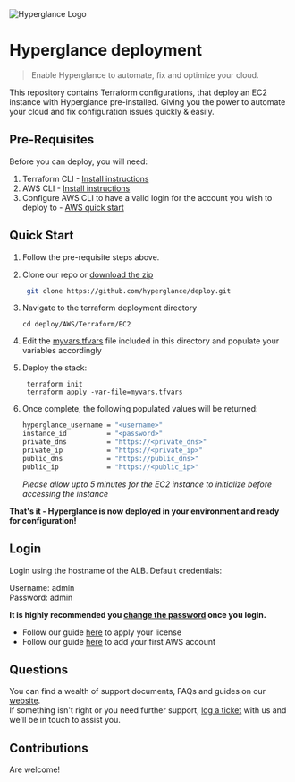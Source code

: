 <img src="https://github.com/hyperglance/deploy/blob/master/files/b5dfbb6c-75c8-493b-8c5d-d68b3272cf0f.png" alt="Hyperglance Logo" />

# Hyperglance deployment

> Enable Hyperglance to automate, fix and optimize your cloud.

This repository contains Terraform configurations, that deploy an EC2 instance with Hyperglance pre-installed. Giving you the power to automate your cloud and fix configuration issues quickly & easily.

## Pre-Requisites

Before you can deploy, you will need:
1. Terraform CLI - [Install instructions](https://learn.hashicorp.com/tutorials/terraform/install-cli)
2. AWS CLI - [Install instructions](https://docs.aws.amazon.com/cli/latest/userguide/cli-chap-install.html)
3. Configure AWS CLI to have a valid login for the account you wish to deploy to - [AWS quick start](https://docs.aws.amazon.com/cli/latest/userguide/cli-configure-quickstart.html)

## Quick Start

1. Follow the pre-requisite steps above.

2. Clone our repo or [download the zip](https://github.com/hyperglance/deploy/archive/refs/heads/master.zip)
	```bash
	 git clone https://github.com/hyperglance/deploy.git
	```

4.  Navigate to the terraform deployment directory 
	
	```
	cd deploy/AWS/Terraform/EC2
    ```

5. Edit the [myvars.tfvars](myvars.tfvars) file included in this directory and populate your variables accordingly
 
6. Deploy the stack:
	```
	 terraform init
	 terraform apply -var-file=myvars.tfvars
	```

6. Once complete, the following populated values will be returned:
	```bash
    hyperglance_username = "<username>"
    instance_id          = "<password>"
    private_dns          = "https://<private_dns>"
    private_ip           = "https://<private_ip>"
    public_dns           = "https://public_dns>"
    public_ip            = "https://<public_ip>"
	```
 
   *Please allow upto 5 minutes for the EC2 instance to initialize before accessing the instance*


__That's it - Hyperglance is now deployed in your environment and ready for configuration!__

## Login

Login using the hostname of the ALB. Default credentials:

Username: admin  
Password: admin

__It is highly recommended you [change the password](https://support.hyperglance.com/knowledge/how-to-change-hyperglance-login-password) once you login.__

* Follow our guide [here](https://support.hyperglance.com/knowledge/how-to-apply-a-new-license) to apply your license
* Follow our guide [here](https://support.hyperglance.com/knowledge/adding-new-aws-accounts-to-hyperglance) to add your first AWS account

## Questions

You can find a wealth of support documents, FAQs and guides on our [website](https://support.hyperglance.com).<br />
If something isn't right or you need further support, [log a ticket](https://support.hyperglance.com/knowledge/kb-tickets/new) with us and we'll be in touch to assist you.

## Contributions
Are welcome!
